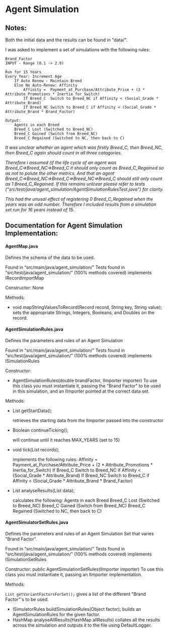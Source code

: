 # Agent Simulation

## Notes:

Both the initial data and the results can be found in "data/".

I was asked to implement a set of simulations with the following rules:

    Brand_Factor
    INPUT - Range (0.1 -> 2.9)

    Run for 15 Years
    Every Year:	Increment Age
    	If Auto Renew - Maintain Breed
        Else No Auto-Renew:	Affinity
            Affinity = 	Payment_at_Purchase/Attribute_Price + (2 * Attribute_Promotions * Inertia_for_Switch)
            If Breed_C	Switch to Breed_NC if Affinity < (Social_Grade * Attribute_Brand)
            If Breed_NC	Switch to Breed_C if Affinity < (Social_Grade * Attribute_Brand * Brand_Factor)

    Output:
        Agents in each Breed
    	Breed_C Lost (Switched to Breed_NC)
    	Breed_C Gained (Switch from Breed_NC)
    	Breed_C Regained (Switched to NC, then back to C)

    
*It was unclear whether an agent which was firstly Breed_C, then Breed_NC, then Breed_C again should count in all three catagories.*

*Therefore i assumed (if the life cycle of an agent was Breed_C=>Breed_NC=>Breed_C it should only count as Breed_C_Regained so as not to polute the other metrics. And that an agent Breed_C=>Breed_NC=>Breed_C=>Breed_NC=>Breed_C should still only count as 1 Breed_C_Regained.
If this remains unlcear please refer to tests ("src/test/java/agent_simulation/AgentSimulationRulesTest.java") for clarity.*

*This had the unusal effect of registering 0 Breed_C_Regained when the years was an odd number. Therefore I included results from a simulation set run for 16 years instead of 15.*



## Documentation for Agent Simulation Implementation:


#### AgentMap.java
Defines the schema of the data to be used.

Found in “src/main/java/agent_simulation/”
Tests found in “src/test/java/agent_simulation/” (100% methods covered)
implements IRecordImportMap

Constructor: None

Methods:
* void mapStringValuesToRecord(Record record, String key, String value);
    sets the appropriate Strings, Integers, Booleans, and Doubles on the record.



#### AgentSimulationRules.java
Defines the parameters and rules of an Agent Simulation

Found in “src/main/java/agent_simulation/”
Tests found in “src/test/java/agent_simulation/” (100% methods covered)
implements ISimulationRules

Constructor:
* AgentSimulationRules(double brandFactor, IImporter importer)
    To use this class you must instantiate it, passing the "Brand Factor" to be used in this simulation, and an IImporter pointed at the correct data set.

Methods:
* List<Record> getStartData();

    retrieves the starting data from the IImporter passed into the constructor
    
* Boolean continueTicking();

    will continue until it reaches MAX_YEARS (set to 15)
    
* void tick(List<Record> records);

    implements the following rules:
        Affinity = 	Payment_at_Purchase/Attribute_Price + (2 * Attribute_Promotions * Inertia_for_Switch)
        If Breed_C	Switch to Breed_NC if Affinity < (Social_Grade * Attribute_Brand)
        If Breed_NC	Switch to Breed_C if Affinity < (Social_Grade * Attribute_Brand * Brand_Factor)
        
* List analyseResults(List data);

    calculates the following:
        Agents in each Breed
        Breed_C Lost (Switched to Breed_NC)
        Breed_C Gained (Switch from Breed_NC)
        Breed_C Regained (Switched to NC, then back to C)


#### AgentSimulatorSetRules.java
Defines the parameters and rules of an Agent Simulation Set that varies "Brand Factor".

Found in “src/main/java/agent_simulation/”
Tests found in “src/test/java/agent_simulation/” (100% methods covered)
implements ISimulationSetRules

Constructor:
public AgentSimulationSetRules(IImporter importer)
    To use this class you must instantiate it, passing an IImporter implementation.

Methods:

`List getVariantFactorsForSet();`
gives a list of the different "Brand Factor"'s to be used.
* ISimulatorRules buildSimulationRules(Object factor);
    builds an AgentSimulationRules for the given factor.
* HashMap analyseAllResults(HashMap allResults)
    collates all the results across the simulation and outputs it to the file using DefaultLogger.